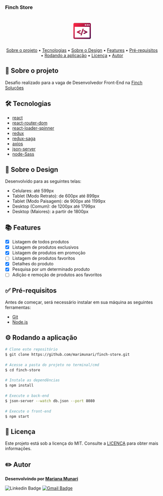 ### Finch Store

<h1 align="center">
    <img src="https://github.com/marimunari/finch-store/blob/master/src/assets/imgs/code.png" />
</h1>

<p align="center">
 <a href="#bookmark_tabs-sobre-o-projeto">Sobre o projeto</a> •
 <a href="#hammer_and_wrench-tecnologias">Tecnologias</a> • 
 <a href="#art-sobre-o-design">Sobre o Design</a> • 
 <a href="#books-features">Features</a> • 
 <a href="#white_check_mark-pré-requisitos">Pré-requisitos</a> • 
 <a href="#gear-rodando-a-aplicação">Rodando a aplicação</a> • 
 <a href="#memo-license">Licença</a> • 
 <a href="#pencil2-autor">Autor</a> 
</p>

## :bookmark_tabs: Sobre o projeto

Desafio realizado para a vaga de Desenvolvedor Front-End na [Finch Soluções](https://finchsolucoes.com.br/)

## :hammer_and_wrench: Tecnologias

- [react](https://reactjs.org/)
- [react-router-dom](https://github.com/remix-run/react-router)
- [react-loader-spinner](https://mhnpd.github.io/react-loader-spinner/)
- [redux](https://redux.js.org/)
- [redux-saga](https://redux-saga.js.org/)
- [axios](https://github.com/axios/axios)
- [json-server](https://github.com/typicode/json-server)
- [node-Sass](https://github.com/sass/node-sass)

## :art: Sobre o Design

Desenvolvido para as seguintes telas:

- Celulares: até 599px
- Tablet (Modo Retrato): de 600px até 899px
- Tablet (Modo Paisagem): de 900px até 1199px
- Desktop (Comum): de 1200px até 1799px
- Desktop (Maiores): a partir de 1800px

## :books: Features

- [x] Listagem de todos produtos
- [x] Listagem de produtos exclusivos
- [x] Listagem de produtos em promoção
- [ ] Listagem de produtos favoritos
- [x] Detalhes do produto
- [x] Pesquisa por um determinado produto
- [ ] Adição e remoção de produtos aos favoritos

## :white_check_mark: Pré-requisitos

Antes de começar, será necessário instalar em sua máquina as seguintes ferramentas:

- [Git](https://git-scm.com)
- [Node.js](https://nodejs.org/)

## :gear: Rodando a aplicação

```bash
# Clone este repositório
$ git clone https://github.com/marimunari/finch-store.git

# Acesse a pasta do projeto no terminal/cmd
$ cd finch-store

# Instale as dependências
$ npm install

# Execute o back-end
$ json-server --watch db.json --port 8080

# Execute o front-end
$ npm start
```

## :memo: Licença

Este projeto está sob a licença do MIT. Consulte a [LICENÇA](https://github.com/marimunari/finch-store/blob/master/LICENSE) para obter mais informações.

## :pencil2: Autor

<b>Desenvolvindo por <a href="https://github.com/marimunari">Mariana Munari</a></b>

![Linkedin Badge](https://img.shields.io/badge/-Mariana_Munari-blue?style=flat-square&logo=Linkedin&logoColor=white&link=https://br.linkedin.com/in/mariana-munari)
[![Gmail Badge](https://img.shields.io/badge/marianamunari4@gmail.com-c14438?style=flat-square&logo=Gmail&logoColor=white&link=mailto:marianamunari4@gmail.com)](mailto:marianamunari4@gmail.com)
